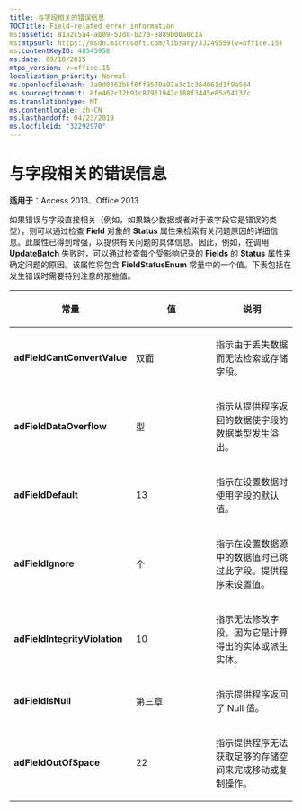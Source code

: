 ```yaml
---
title: 与字段相关的错误信息
TOCTitle: Field-related error information
ms:assetid: 81a2c5a4-ab09-53d8-b270-e889b00a0c1a
ms:mtpsurl: https://msdn.microsoft.com/library/JJ249559(v=office.15)
ms:contentKeyID: 48545958
ms.date: 09/18/2015
mtps_version: v=office.15
localization_priority: Normal
ms.openlocfilehash: 3a0d0362b8f0ff9570a92a3c1c364061d1f9a584
ms.sourcegitcommit: 8fe462c32b91c87911942c188f3445e85a54137c
ms.translationtype: MT
ms.contentlocale: zh-CN
ms.lasthandoff: 04/23/2019
ms.locfileid: "32292970"
---
```

# <a name="field-related-error-information"></a>与字段相关的错误信息


**适用于**：Access 2013、Office 2013

如果错误与字段直接相关（例如，如果缺少数据或者对于该字段它是错误的类型），则可以通过检查 **Field** 对象的 **Status** 属性来检索有关问题原因的详细信息。此属性已得到增强，以提供有关问题的具体信息。因此，例如，在调用 **UpdateBatch** 失败时，可以通过检查每个受影响记录的 **Fields** 的 **Status** 属性来确定问题的原因。该属性将包含 **FieldStatusEnum** 常量中的一个值。下表包括在发生错误时需要特别注意的那些值。

<table>
<colgroup>
<col style="width: 33%" />
<col style="width: 33%" />
<col style="width: 33%" />
</colgroup>
<thead>
<tr class="header">
<th><p>常量</p></th>
<th><p>值</p></th>
<th><p>说明</p></th>
</tr>
</thead>
<tbody>
<tr class="odd">
<td><p><strong>adFieldCantConvertValue</strong></p></td>
<td><p>双面</p></td>
<td><p>指示由于丢失数据而无法检索或存储字段。</p></td>
</tr>
<tr class="even">
<td><p><strong>adFieldDataOverflow</strong></p></td>
<td><p>型</p></td>
<td><p>指示从提供程序返回的数据使字段的数据类型发生溢出。</p></td>
</tr>
<tr class="odd">
<td><p><strong>adFieldDefault</strong></p></td>
<td><p>13</p></td>
<td><p>指示在设置数据时使用字段的默认值。</p></td>
</tr>
<tr class="even">
<td><p><strong>adFieldIgnore</strong></p></td>
<td><p>个</p></td>
<td><p>指示在设置数据源中的数据值时已跳过此字段。提供程序未设置值。</p></td>
</tr>
<tr class="odd">
<td><p><strong>adFieldIntegrityViolation</strong></p></td>
<td><p>10</p></td>
<td><p>指示无法修改字段，因为它是计算得出的实体或派生实体。</p></td>
</tr>
<tr class="even">
<td><p><strong>adFieldIsNull</strong></p></td>
<td><p>第三章</p></td>
<td><p>指示提供程序返回了 Null 值。</p></td>
</tr>
<tr class="odd">
<td><p><strong>adFieldOutOfSpace</strong></p></td>
<td><p>22</p></td>
<td><p>指示提供程序无法获取足够的存储空间来完成移动或复制操作。</p></td>
</tr>
</tbody>
</table>

